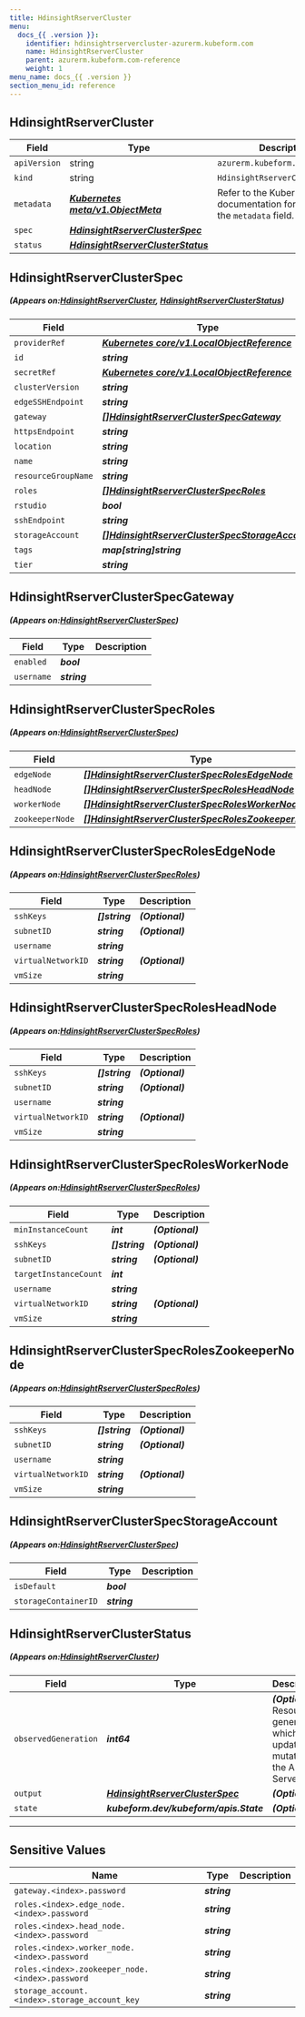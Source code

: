 ```yaml
---
title: HdinsightRserverCluster
menu:
  docs_{{ .version }}:
    identifier: hdinsightrservercluster-azurerm.kubeform.com
    name: HdinsightRserverCluster
    parent: azurerm.kubeform.com-reference
    weight: 1
menu_name: docs_{{ .version }}
section_menu_id: reference
---
```


## HdinsightRserverCluster
| Field | Type | Description |
| ------ | ----- | ----------- |
| `apiVersion` | string | `azurerm.kubeform.com/v1alpha1` |
|    `kind` | string | `HdinsightRserverCluster` |
| `metadata` | ***[Kubernetes meta/v1.ObjectMeta](https://kubernetes.io/docs/reference/generated/kubernetes-api/v1.13/#objectmeta-v1-meta)***|Refer to the Kubernetes API documentation for the fields of the `metadata` field.|
| `spec` | ***[HdinsightRserverClusterSpec](#HdinsightRserverClusterSpec)***||
| `status` | ***[HdinsightRserverClusterStatus](#HdinsightRserverClusterStatus)***||
## HdinsightRserverClusterSpec
##### (Appears on:[HdinsightRserverCluster](#HdinsightRserverCluster), [HdinsightRserverClusterStatus](#HdinsightRserverClusterStatus))
| Field | Type | Description |
| ------ | ----- | ----------- |
| `providerRef` | ***[Kubernetes core/v1.LocalObjectReference](https://kubernetes.io/docs/reference/generated/kubernetes-api/v1.13/#localobjectreference-v1-core)***||
| `id` | ***string***||
| `secretRef` | ***[Kubernetes core/v1.LocalObjectReference](https://kubernetes.io/docs/reference/generated/kubernetes-api/v1.13/#localobjectreference-v1-core)***||
| `clusterVersion` | ***string***||
| `edgeSSHEndpoint` | ***string***| ***(Optional)*** |
| `gateway` | ***[[]HdinsightRserverClusterSpecGateway](#HdinsightRserverClusterSpecGateway)***||
| `httpsEndpoint` | ***string***| ***(Optional)*** |
| `location` | ***string***||
| `name` | ***string***||
| `resourceGroupName` | ***string***||
| `roles` | ***[[]HdinsightRserverClusterSpecRoles](#HdinsightRserverClusterSpecRoles)***||
| `rstudio` | ***bool***||
| `sshEndpoint` | ***string***| ***(Optional)*** |
| `storageAccount` | ***[[]HdinsightRserverClusterSpecStorageAccount](#HdinsightRserverClusterSpecStorageAccount)***||
| `tags` | ***map[string]string***| ***(Optional)*** |
| `tier` | ***string***||
## HdinsightRserverClusterSpecGateway
##### (Appears on:[HdinsightRserverClusterSpec](#HdinsightRserverClusterSpec))
| Field | Type | Description |
| ------ | ----- | ----------- |
| `enabled` | ***bool***||
| `username` | ***string***||
## HdinsightRserverClusterSpecRoles
##### (Appears on:[HdinsightRserverClusterSpec](#HdinsightRserverClusterSpec))
| Field | Type | Description |
| ------ | ----- | ----------- |
| `edgeNode` | ***[[]HdinsightRserverClusterSpecRolesEdgeNode](#HdinsightRserverClusterSpecRolesEdgeNode)***||
| `headNode` | ***[[]HdinsightRserverClusterSpecRolesHeadNode](#HdinsightRserverClusterSpecRolesHeadNode)***||
| `workerNode` | ***[[]HdinsightRserverClusterSpecRolesWorkerNode](#HdinsightRserverClusterSpecRolesWorkerNode)***||
| `zookeeperNode` | ***[[]HdinsightRserverClusterSpecRolesZookeeperNode](#HdinsightRserverClusterSpecRolesZookeeperNode)***||
## HdinsightRserverClusterSpecRolesEdgeNode
##### (Appears on:[HdinsightRserverClusterSpecRoles](#HdinsightRserverClusterSpecRoles))
| Field | Type | Description |
| ------ | ----- | ----------- |
| `sshKeys` | ***[]string***| ***(Optional)*** |
| `subnetID` | ***string***| ***(Optional)*** |
| `username` | ***string***||
| `virtualNetworkID` | ***string***| ***(Optional)*** |
| `vmSize` | ***string***||
## HdinsightRserverClusterSpecRolesHeadNode
##### (Appears on:[HdinsightRserverClusterSpecRoles](#HdinsightRserverClusterSpecRoles))
| Field | Type | Description |
| ------ | ----- | ----------- |
| `sshKeys` | ***[]string***| ***(Optional)*** |
| `subnetID` | ***string***| ***(Optional)*** |
| `username` | ***string***||
| `virtualNetworkID` | ***string***| ***(Optional)*** |
| `vmSize` | ***string***||
## HdinsightRserverClusterSpecRolesWorkerNode
##### (Appears on:[HdinsightRserverClusterSpecRoles](#HdinsightRserverClusterSpecRoles))
| Field | Type | Description |
| ------ | ----- | ----------- |
| `minInstanceCount` | ***int***| ***(Optional)*** |
| `sshKeys` | ***[]string***| ***(Optional)*** |
| `subnetID` | ***string***| ***(Optional)*** |
| `targetInstanceCount` | ***int***||
| `username` | ***string***||
| `virtualNetworkID` | ***string***| ***(Optional)*** |
| `vmSize` | ***string***||
## HdinsightRserverClusterSpecRolesZookeeperNode
##### (Appears on:[HdinsightRserverClusterSpecRoles](#HdinsightRserverClusterSpecRoles))
| Field | Type | Description |
| ------ | ----- | ----------- |
| `sshKeys` | ***[]string***| ***(Optional)*** |
| `subnetID` | ***string***| ***(Optional)*** |
| `username` | ***string***||
| `virtualNetworkID` | ***string***| ***(Optional)*** |
| `vmSize` | ***string***||
## HdinsightRserverClusterSpecStorageAccount
##### (Appears on:[HdinsightRserverClusterSpec](#HdinsightRserverClusterSpec))
| Field | Type | Description |
| ------ | ----- | ----------- |
| `isDefault` | ***bool***||
| `storageContainerID` | ***string***||
## HdinsightRserverClusterStatus
##### (Appears on:[HdinsightRserverCluster](#HdinsightRserverCluster))
| Field | Type | Description |
| ------ | ----- | ----------- |
| `observedGeneration` | ***int64***| ***(Optional)*** Resource generation, which is updated on mutation by the API Server.|
| `output` | ***[HdinsightRserverClusterSpec](#HdinsightRserverClusterSpec)***| ***(Optional)*** |
| `state` | ***kubeform.dev/kubeform/apis.State***| ***(Optional)*** |
---
## Sensitive Values
| Name | Type | Description |
|------|------|-------------|
| `gateway.<index>.password` | ***string*** ||
| `roles.<index>.edge_node.<index>.password` | ***string*** ||
| `roles.<index>.head_node.<index>.password` | ***string*** ||
| `roles.<index>.worker_node.<index>.password` | ***string*** ||
| `roles.<index>.zookeeper_node.<index>.password` | ***string*** ||
| `storage_account.<index>.storage_account_key` | ***string*** ||
